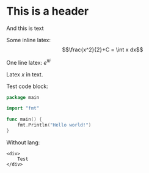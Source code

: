 # This is a header
And this is text

Some inline latex:
$$\frac{x^2}{2}+C = \int x dx$$

One line latex: $e^{\pi i}$

Latex $x$ in text.

Test code block:
```go
package main

import "fmt"

func main() {
	fmt.Println("Hello world!")
}
```

Without lang:
```
<div>
    Test
</div>
```